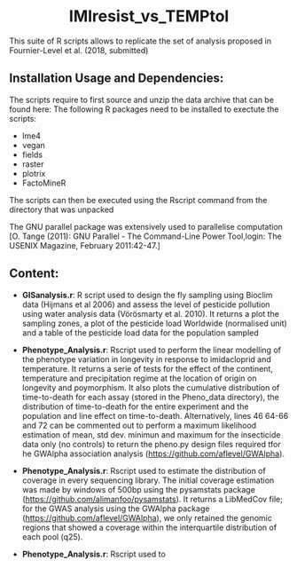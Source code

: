 <h1 align="center">IMIresist_vs_TEMPtol</h1>
This suite of R scripts allows to replicate the set of analysis proposed in Fournier-Level et al. (2018, submitted)

## Installation Usage and Dependencies:
The scripts require to first source and unzip the data archive that can be found here: 
The following R packages need to be installed to exectute the scripts:
- lme4
- vegan
- fields
- raster
- plotrix
- FactoMineR

The scripts can then be executed using the Rscript command from the directory that was unpacked

The GNU parallel package was extensively used to parallelise computation [O. Tange (2011): GNU Parallel - The Command-Line Power Tool,login: The USENIX Magazine, February 2011:42-47.]

## Content:

- **GISanalysis.r**:
  R script used to design the fly sampling using Bioclim data (Hijmans et al 2006) and assess the level of pesticide pollution using water analysis data (Vörösmarty et al. 2010).
  It returns a plot the sampling zones, a plot of the pesticide load Worldwide (normalised unit) and a table of the pesticide load data for the population sampled
  
- **Phenotype_Analysis.r**:
  Rscript used to perform the linear modelling of the phenotype variation in longevity in response to imidacloprid and temperature.
  It returns a serie of tests for the effect of the continent, temperature and precipitation regime at the location of origin on longevity and poymorphism. It also plots the cumulative distribution of time-to-death for each assay (stored in the Pheno_data directory), the distribution of time-to-death for the entire experiment and the population and line effect on time-to-death.
  Alternatively, lines 46 64-66 and 72 can be commented out to perform a maximum likelihood estimation of mean, std dev. minimun and maximum for the insecticide data only (no controls) to return the pheno.py design files required tfor he GWAlpha association analysis (https://github.com/aflevel/GWAlpha).

- **Phenotype_Analysis.r**:
  Rscript used to estimate the distribution of coverage in every sequencing library. The initial coverage estimation was made by windows of 500bp using the pysamstats package (https://github.com/alimanfoo/pysamstats). 
  It returns a LibMedCov file; for the GWAS analysis using the GWAlpha package (https://github.com/aflevel/GWAlpha), we only retained the genomic regions that showed a coverage within the interquartile distribution of each pool (q25).

- **Phenotype_Analysis.r**:
  Rscript used to  
